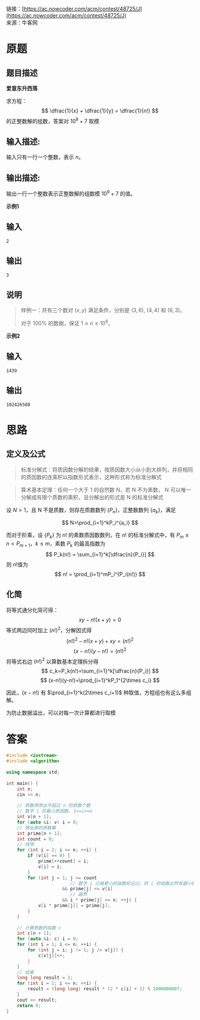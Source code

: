 
链接：[https://ac.nowcoder.com/acm/contest/48725/J](https://ac.nowcoder.com/acm/contest/48725/J)  
来源：牛客网  
  
# 原题

## 题目描述

**爱意东升西落**

求方程：
$$
\dfrac{1}{x} + \dfrac{1}{y} = \dfrac{1}{n!}
$$
的正整数解的组数，答案对 $10^9+7$ 取模

## 输入描述:

输入只有一行一个整数，表示 $n$。

## 输出描述:

输出一行一个整数表示正整数解的组数模 $10^9+7$ 的值。

**示例1**

## 输入

```
2
```

## 输出

```
3
```

## 说明

> 样例一：共有三个数对 $(x,y)$ 满足条件，分别是 $(3,6)$, $(4,4)$ 和 $(6,3)$。
> 
> 对于 100% 的数据，保证 $1≤n≤10^6$。

**示例2**

## 输入

```
1439
```

## 输出

```
102426508
```

# 思路

## 定义及公式

> 标准分解式：将质因数分解的结果，按质因数大小从小到大排列，并将相同的质因数的连乘积以指数形式表示，这种形式称为标准分解式

> 算术基本定理：任何一个大于 1 的自然数 N，若 N 不为素数， N 可以唯一分解成有限个质数的乘积，且分解出的形式是 N 的标准分解式

设 $N>1$，且 N 不是质数，则存在质数数列 $\{P_n\}$，正整数数列 $\{a_k\}$，满足

$$
N=\prod_{i=1}^kP_i^{a_i}
$$

而对于阶乘，设 $\{P_k\}$ 为 $n!$ 的素数质因数数列，在 $n!$ 的标准分解式中，有 $P_m≤n<P_{m+1}$，$k ≤ m$，素数 $P_k$ 的最高指数为
$$
P_k(n!) = \sum_{i=1}^k[\dfrac{n}{P_i}]
$$
则 $n!$值为
$$
n! = \prod_{i=1}^mP_i^{P_i(n!)}
$$

## 化简

将等式通分化简可得：
$$
xy-n!(x+y)=0
$$
等式两边同时加上 $(n!)^2$，分解因式得
$$
(n!)^2-n!(x+y)+xy=(n!)^2
$$
$$
(x-n!)(y-n!)=(n!)^2
$$
将等式右边 $(n!)^2$ 以算数基本定理拆分得
$$
c_k=P_k(n!)=\sum_{i=1}^k[\dfrac{n}{P_i}]
$$
$$
(x-n!)(y-n!)=\prod_{i=1}^kP_1^{2\times c_i}
$$

因此，$(x-n!)$ 有 $\prod_{i=1}^k(2\times c_i+1)$ 种取值，方程组也有这么多组解。

为防止数据溢出，可以对每一次计算都进行取模

# 答案

```c++
#include <iostream>  
#include <algorithm>  
  
using namespace std;  
  
int main() {  
    int n;  
    cin >> n;  
  
    // 质数筛筛出不超过 n 的质数个数  
    // 数字 i 的最小质因数, 1<=i<=n  
    int v[n + 1];  
    for (auto &i: v) i = 0;  
    // 筛出来的质数集  
    int prime[n + 1];  
    int count = 0;  
    // 线筛  
    for (int i = 2; i <= n; ++i) {  
        if (v[i] == 0) {  
            prime[++count] = i;  
            v[i] = i;  
        }  
        for (int j = 1; j <= count   
                        // 数字 i 已被更小的指数标记过，则 i 的倍数必然有跟小的质数  
                     && prime[j] <= v[i]   
                        // 越界  
                     && i * prime[j] <= n; ++j) {  
            v[i * prime[j]] = prime[j];  
        }  
    }  
  
    // 计算质数的指数 c
    int c[n + 1];  
    for (auto &i: c) i = 0;  
    for (int i = 1; i <= n; ++i) {  
        for (int j = i; j != 1; j /= v[j]) {  
            c[v[j]]++;  
        }  
    }  
    // 结果  
    long long result = 1;  
    for (int i = 1; i <= n; ++i) {  
        result = (long long) result * (2 * c[i] + 1) % 1000000007;  
    }  
    cout << result;  
    return 0;  
}
```
